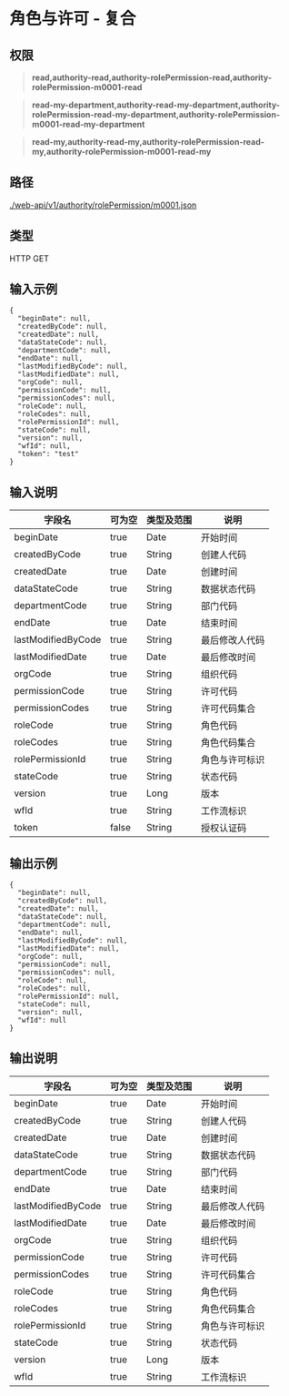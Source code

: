 # 角色与许可 - 复合

## 权限

> **read,authority-read,authority-rolePermission-read,authority-rolePermission-m0001-read**

> **read-my-department,authority-read-my-department,authority-rolePermission-read-my-department,authority-rolePermission-m0001-read-my-department**

> **read-my,authority-read-my,authority-rolePermission-read-my,authority-rolePermission-m0001-read-my**

## 路径

[./web-api/v1/authority/rolePermission/m0001.json](./m0001.json)

## 类型

HTTP GET

## 输入示例

```
{
  "beginDate": null,
  "createdByCode": null,
  "createdDate": null,
  "dataStateCode": null,
  "departmentCode": null,
  "endDate": null,
  "lastModifiedByCode": null,
  "lastModifiedDate": null,
  "orgCode": null,
  "permissionCode": null,
  "permissionCodes": null,
  "roleCode": null,
  "roleCodes": null,
  "rolePermissionId": null,
  "stateCode": null,
  "version": null,
  "wfId": null,
  "token": "test"
}
```

## 输入说明

字段名|可为空|类型及范围|说明
---|---|---|---
beginDate|true|Date|开始时间
createdByCode|true|String|创建人代码
createdDate|true|Date|创建时间
dataStateCode|true|String|数据状态代码
departmentCode|true|String|部门代码
endDate|true|Date|结束时间
lastModifiedByCode|true|String|最后修改人代码
lastModifiedDate|true|Date|最后修改时间
orgCode|true|String|组织代码
permissionCode|true|String|许可代码
permissionCodes|true|String|许可代码集合
roleCode|true|String|角色代码
roleCodes|true|String|角色代码集合
rolePermissionId|true|String|角色与许可标识
stateCode|true|String|状态代码
version|true|Long|版本
wfId|true|String|工作流标识
token|false|String|授权认证码

## 输出示例
```
{
  "beginDate": null,
  "createdByCode": null,
  "createdDate": null,
  "dataStateCode": null,
  "departmentCode": null,
  "endDate": null,
  "lastModifiedByCode": null,
  "lastModifiedDate": null,
  "orgCode": null,
  "permissionCode": null,
  "permissionCodes": null,
  "roleCode": null,
  "roleCodes": null,
  "rolePermissionId": null,
  "stateCode": null,
  "version": null,
  "wfId": null
}
```

## 输出说明

字段名|可为空|类型及范围|说明
---|---|---|---
beginDate|true|Date|开始时间
createdByCode|true|String|创建人代码
createdDate|true|Date|创建时间
dataStateCode|true|String|数据状态代码
departmentCode|true|String|部门代码
endDate|true|Date|结束时间
lastModifiedByCode|true|String|最后修改人代码
lastModifiedDate|true|Date|最后修改时间
orgCode|true|String|组织代码
permissionCode|true|String|许可代码
permissionCodes|true|String|许可代码集合
roleCode|true|String|角色代码
roleCodes|true|String|角色代码集合
rolePermissionId|true|String|角色与许可标识
stateCode|true|String|状态代码
version|true|Long|版本
wfId|true|String|工作流标识

